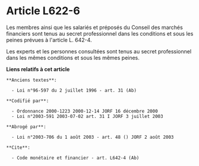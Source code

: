 # Article L622-6

Les membres ainsi que les salariés et préposés du Conseil des marchés financiers sont tenus au secret professionnel dans les
conditions et sous les peines prévues à l'article L. 642-4.

Les experts et les personnes consultées sont tenus au secret professionnel dans les mêmes conditions et sous les mêmes
peines.

**Liens relatifs à cet article**

	**Anciens textes**:

	  - Loi n°96-597 du 2 juillet 1996 - art. 31 (Ab)

	**Codifié par**:

	  - Ordonnance 2000-1223 2000-12-14 JORF 16 décembre 2000
	  - Loi n°2003-591 2003-07-02 art. 31 I JORF 3 juillet 2003

	**Abrogé par**:

	  - Loi n°2003-706 du 1 août 2003 - art. 48 () JORF 2 août 2003

	**Cite**:

	  - Code monétaire et financier - art. L642-4 (Ab)
